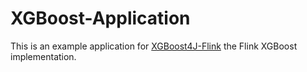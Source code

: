 # XGBoost-Application
This is an example application for [XGBoost4J-Flink](https://github.com/streamline-eu/xgboost-jvm-packages/tree/master/jvm-packages/xgboost4j-flink) the Flink XGBoost implementation.
